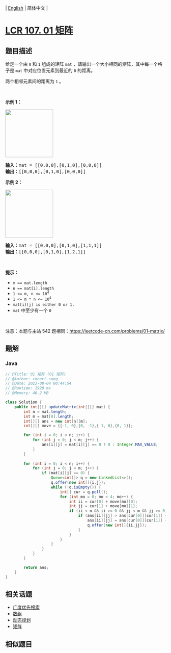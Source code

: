 
| [English](README_EN.md) | 简体中文 |

# [LCR 107. 01 矩阵](https://leetcode.cn//problems/2bCMpM/)

## 题目描述

<p>给定一个由 <code>0</code> 和 <code>1</code> 组成的矩阵 <code>mat</code>&nbsp;，请输出一个大小相同的矩阵，其中每一个格子是 <code>mat</code> 中对应位置元素到最近的 <code>0</code> 的距离。</p>

<p>两个相邻元素间的距离为 <code>1</code> 。</p>

<p>&nbsp;</p>

<p><b>示例 1：</b></p>

<p><img alt="" src="https://pic.leetcode-cn.com/1626667201-NCWmuP-image.png" style="width: 150px; " /></p>

<pre>
<strong>输入：</strong>mat =<strong> </strong>[[0,0,0],[0,1,0],[0,0,0]]
<strong>输出：</strong>[[0,0,0],[0,1,0],[0,0,0]]
</pre>

<p><b>示例 2：</b></p>

<p><img alt="" src="https://pic.leetcode-cn.com/1626667205-xFxIeK-image.png" style="width: 150px; " /></p>

<pre>
<b>输入：</b>mat =<b> </b>[[0,0,0],[0,1,0],[1,1,1]]
<strong>输出：</strong>[[0,0,0],[0,1,0],[1,2,1]]
</pre>

<p>&nbsp;</p>

<p><strong>提示：</strong></p>

<ul>
	<li><code>m == mat.length</code></li>
	<li><code>n == mat[i].length</code></li>
	<li><code>1 &lt;= m, n &lt;= 10<sup>4</sup></code></li>
	<li><code>1 &lt;= m * n &lt;= 10<sup>4</sup></code></li>
	<li><code>mat[i][j] is either 0 or 1.</code></li>
	<li><code>mat</code> 中至少有一个 <code>0&nbsp;</code></li>
</ul>

<p>&nbsp;</p>

<p><meta charset="UTF-8" />注意：本题与主站 542&nbsp;题相同：<a href="https://leetcode-cn.com/problems/01-matrix/">https://leetcode-cn.com/problems/01-matrix/</a></p>


## 题解


### Java

```Java
// @Title: 01 矩阵 (01 矩阵)
// @Author: robert.sunq
// @Date: 2023-08-04 00:44:54
// @Runtime: 1928 ms
// @Memory: 46.2 MB

class Solution {
    public int[][] updateMatrix(int[][] mat) {
        int n = mat.length;
        int m = mat[0].length;
        int[][] ans = new int[n][m];
        int[][] move = {{-1, 0},{0, -1},{ 1, 0},{0, 1}};

        for (int i = 0; i < n; i++) {
            for (int j = 0; j < m; j++) {
                ans[i][j] = mat[i][j] == 0 ? 0 : Integer.MAX_VALUE;
            }
        }
        
        for (int i = 0; i < n; i++) {
            for (int j = 0; j < m; j++) {
                if (mat[i][j] == 0) {
                    Queue<int[]> q = new LinkedList<>();
                    q.offer(new int[]{i,j});
                    while (!q.isEmpty()) {
                        int[] cur = q.poll();
                        for (int mo = 0; mo < 4; mo++) {
                            int ii = cur[0] + move[mo][0];
                            int jj = cur[1] + move[mo][1];
                            if (ii < n && ii >= 0 && jj < m && jj >= 0) {
                                if (ans[ii][jj] > ans[cur[0]][cur[1]] + 1) {
                                    ans[ii][jj] = ans[cur[0]][cur[1]] + 1;
                                    q.offer(new int[]{ii,jj});
                                }
                            }
                        }
                    }
                }
            }
        }

        return ans;
    }
}
```



## 相关话题

- [广度优先搜索](https://leetcode.cn//tag/breadth-first-search)
- [数组](https://leetcode.cn//tag/array)
- [动态规划](https://leetcode.cn//tag/dynamic-programming)
- [矩阵](https://leetcode.cn//tag/matrix)

## 相似题目



